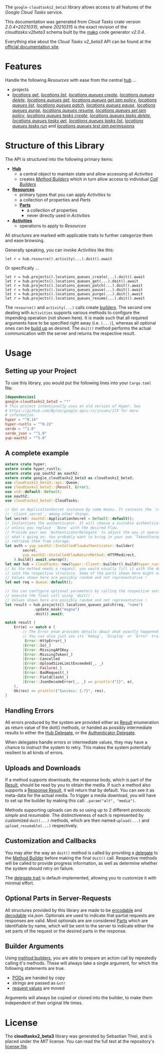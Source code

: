 <!---
DO NOT EDIT !
This file was generated automatically from 'src/mako/api/README.md.mako'
DO NOT EDIT !
-->
The `google-cloudtasks2_beta3` library allows access to all features of the *Google Cloud Tasks* service.

This documentation was generated from *Cloud Tasks* crate version *2.0.4+20210315*, where *20210315* is the exact revision of the *cloudtasks:v2beta3* schema built by the [mako](http://www.makotemplates.org/) code generator *v2.0.4*.

Everything else about the *Cloud Tasks* *v2_beta3* API can be found at the
[official documentation site](https://cloud.google.com/tasks/).
# Features

Handle the following *Resources* with ease from the central [hub](https://docs.rs/google-cloudtasks2_beta3/2.0.4+20210315/google_cloudtasks2_beta3/CloudTasks) ... 

* projects
 * [*locations get*](https://docs.rs/google-cloudtasks2_beta3/2.0.4+20210315/google_cloudtasks2_beta3/api::ProjectLocationGetCall), [*locations list*](https://docs.rs/google-cloudtasks2_beta3/2.0.4+20210315/google_cloudtasks2_beta3/api::ProjectLocationListCall), [*locations queues create*](https://docs.rs/google-cloudtasks2_beta3/2.0.4+20210315/google_cloudtasks2_beta3/api::ProjectLocationQueueCreateCall), [*locations queues delete*](https://docs.rs/google-cloudtasks2_beta3/2.0.4+20210315/google_cloudtasks2_beta3/api::ProjectLocationQueueDeleteCall), [*locations queues get*](https://docs.rs/google-cloudtasks2_beta3/2.0.4+20210315/google_cloudtasks2_beta3/api::ProjectLocationQueueGetCall), [*locations queues get iam policy*](https://docs.rs/google-cloudtasks2_beta3/2.0.4+20210315/google_cloudtasks2_beta3/api::ProjectLocationQueueGetIamPolicyCall), [*locations queues list*](https://docs.rs/google-cloudtasks2_beta3/2.0.4+20210315/google_cloudtasks2_beta3/api::ProjectLocationQueueListCall), [*locations queues patch*](https://docs.rs/google-cloudtasks2_beta3/2.0.4+20210315/google_cloudtasks2_beta3/api::ProjectLocationQueuePatchCall), [*locations queues pause*](https://docs.rs/google-cloudtasks2_beta3/2.0.4+20210315/google_cloudtasks2_beta3/api::ProjectLocationQueuePauseCall), [*locations queues purge*](https://docs.rs/google-cloudtasks2_beta3/2.0.4+20210315/google_cloudtasks2_beta3/api::ProjectLocationQueuePurgeCall), [*locations queues resume*](https://docs.rs/google-cloudtasks2_beta3/2.0.4+20210315/google_cloudtasks2_beta3/api::ProjectLocationQueueResumeCall), [*locations queues set iam policy*](https://docs.rs/google-cloudtasks2_beta3/2.0.4+20210315/google_cloudtasks2_beta3/api::ProjectLocationQueueSetIamPolicyCall), [*locations queues tasks create*](https://docs.rs/google-cloudtasks2_beta3/2.0.4+20210315/google_cloudtasks2_beta3/api::ProjectLocationQueueTaskCreateCall), [*locations queues tasks delete*](https://docs.rs/google-cloudtasks2_beta3/2.0.4+20210315/google_cloudtasks2_beta3/api::ProjectLocationQueueTaskDeleteCall), [*locations queues tasks get*](https://docs.rs/google-cloudtasks2_beta3/2.0.4+20210315/google_cloudtasks2_beta3/api::ProjectLocationQueueTaskGetCall), [*locations queues tasks list*](https://docs.rs/google-cloudtasks2_beta3/2.0.4+20210315/google_cloudtasks2_beta3/api::ProjectLocationQueueTaskListCall), [*locations queues tasks run*](https://docs.rs/google-cloudtasks2_beta3/2.0.4+20210315/google_cloudtasks2_beta3/api::ProjectLocationQueueTaskRunCall) and [*locations queues test iam permissions*](https://docs.rs/google-cloudtasks2_beta3/2.0.4+20210315/google_cloudtasks2_beta3/api::ProjectLocationQueueTestIamPermissionCall)




# Structure of this Library

The API is structured into the following primary items:

* **[Hub](https://docs.rs/google-cloudtasks2_beta3/2.0.4+20210315/google_cloudtasks2_beta3/CloudTasks)**
    * a central object to maintain state and allow accessing all *Activities*
    * creates [*Method Builders*](https://docs.rs/google-cloudtasks2_beta3/2.0.4+20210315/google_cloudtasks2_beta3/client::MethodsBuilder) which in turn
      allow access to individual [*Call Builders*](https://docs.rs/google-cloudtasks2_beta3/2.0.4+20210315/google_cloudtasks2_beta3/client::CallBuilder)
* **[Resources](https://docs.rs/google-cloudtasks2_beta3/2.0.4+20210315/google_cloudtasks2_beta3/client::Resource)**
    * primary types that you can apply *Activities* to
    * a collection of properties and *Parts*
    * **[Parts](https://docs.rs/google-cloudtasks2_beta3/2.0.4+20210315/google_cloudtasks2_beta3/client::Part)**
        * a collection of properties
        * never directly used in *Activities*
* **[Activities](https://docs.rs/google-cloudtasks2_beta3/2.0.4+20210315/google_cloudtasks2_beta3/client::CallBuilder)**
    * operations to apply to *Resources*

All *structures* are marked with applicable traits to further categorize them and ease browsing.

Generally speaking, you can invoke *Activities* like this:

```Rust,ignore
let r = hub.resource().activity(...).doit().await
```

Or specifically ...

```ignore
let r = hub.projects().locations_queues_create(...).doit().await
let r = hub.projects().locations_queues_get(...).doit().await
let r = hub.projects().locations_queues_patch(...).doit().await
let r = hub.projects().locations_queues_pause(...).doit().await
let r = hub.projects().locations_queues_purge(...).doit().await
let r = hub.projects().locations_queues_resume(...).doit().await
```

The `resource()` and `activity(...)` calls create [builders][builder-pattern]. The second one dealing with `Activities` 
supports various methods to configure the impending operation (not shown here). It is made such that all required arguments have to be 
specified right away (i.e. `(...)`), whereas all optional ones can be [build up][builder-pattern] as desired.
The `doit()` method performs the actual communication with the server and returns the respective result.

# Usage

## Setting up your Project

To use this library, you would put the following lines into your `Cargo.toml` file:

```toml
[dependencies]
google-cloudtasks2_beta3 = "*"
# This project intentionally uses an old version of Hyper. See
# https://github.com/Byron/google-apis-rs/issues/173 for more
# information.
hyper = "^0.14"
hyper-rustls = "^0.22"
serde = "^1.0"
serde_json = "^1.0"
yup-oauth2 = "^5.0"
```

## A complete example

```Rust
extern crate hyper;
extern crate hyper_rustls;
extern crate yup_oauth2 as oauth2;
extern crate google_cloudtasks2_beta3 as cloudtasks2_beta3;
use cloudtasks2_beta3::api::Queue;
use cloudtasks2_beta3::{Result, Error};
use std::default::Default;
use oauth2;
use cloudtasks2_beta3::CloudTasks;

// Get an ApplicationSecret instance by some means. It contains the `client_id` and 
// `client_secret`, among other things.
let secret: oauth2::ApplicationSecret = Default::default();
// Instantiate the authenticator. It will choose a suitable authentication flow for you, 
// unless you replace  `None` with the desired Flow.
// Provide your own `AuthenticatorDelegate` to adjust the way it operates and get feedback about 
// what's going on. You probably want to bring in your own `TokenStorage` to persist tokens and
// retrieve them from storage.
let auth = yup_oauth2::InstalledFlowAuthenticator::builder(
        secret,
        yup_oauth2::InstalledFlowReturnMethod::HTTPRedirect,
    ).build().await.unwrap();
let mut hub = CloudTasks::new(hyper::Client::builder().build(hyper_rustls::HttpsConnector::with_native_roots()), auth);
// As the method needs a request, you would usually fill it with the desired information
// into the respective structure. Some of the parts shown here might not be applicable !
// Values shown here are possibly random and not representative !
let mut req = Queue::default();

// You can configure optional parameters by calling the respective setters at will, and
// execute the final call using `doit()`.
// Values shown here are possibly random and not representative !
let result = hub.projects().locations_queues_patch(req, "name")
             .update_mask("magna")
             .doit().await;

match result {
    Err(e) => match e {
        // The Error enum provides details about what exactly happened.
        // You can also just use its `Debug`, `Display` or `Error` traits
         Error::HttpError(_)
        |Error::Io(_)
        |Error::MissingAPIKey
        |Error::MissingToken(_)
        |Error::Cancelled
        |Error::UploadSizeLimitExceeded(_, _)
        |Error::Failure(_)
        |Error::BadRequest(_)
        |Error::FieldClash(_)
        |Error::JsonDecodeError(_, _) => println!("{}", e),
    },
    Ok(res) => println!("Success: {:?}", res),
}

```
## Handling Errors

All errors produced by the system are provided either as [Result](https://docs.rs/google-cloudtasks2_beta3/2.0.4+20210315/google_cloudtasks2_beta3/client::Result) enumeration as return value of
the doit() methods, or handed as possibly intermediate results to either the 
[Hub Delegate](https://docs.rs/google-cloudtasks2_beta3/2.0.4+20210315/google_cloudtasks2_beta3/client::Delegate), or the [Authenticator Delegate](https://docs.rs/yup-oauth2/*/yup_oauth2/trait.AuthenticatorDelegate.html).

When delegates handle errors or intermediate values, they may have a chance to instruct the system to retry. This 
makes the system potentially resilient to all kinds of errors.

## Uploads and Downloads
If a method supports downloads, the response body, which is part of the [Result](https://docs.rs/google-cloudtasks2_beta3/2.0.4+20210315/google_cloudtasks2_beta3/client::Result), should be
read by you to obtain the media.
If such a method also supports a [Response Result](https://docs.rs/google-cloudtasks2_beta3/2.0.4+20210315/google_cloudtasks2_beta3/client::ResponseResult), it will return that by default.
You can see it as meta-data for the actual media. To trigger a media download, you will have to set up the builder by making
this call: `.param("alt", "media")`.

Methods supporting uploads can do so using up to 2 different protocols: 
*simple* and *resumable*. The distinctiveness of each is represented by customized 
`doit(...)` methods, which are then named `upload(...)` and `upload_resumable(...)` respectively.

## Customization and Callbacks

You may alter the way an `doit()` method is called by providing a [delegate](https://docs.rs/google-cloudtasks2_beta3/2.0.4+20210315/google_cloudtasks2_beta3/client::Delegate) to the 
[Method Builder](https://docs.rs/google-cloudtasks2_beta3/2.0.4+20210315/google_cloudtasks2_beta3/client::CallBuilder) before making the final `doit()` call. 
Respective methods will be called to provide progress information, as well as determine whether the system should 
retry on failure.

The [delegate trait](https://docs.rs/google-cloudtasks2_beta3/2.0.4+20210315/google_cloudtasks2_beta3/client::Delegate) is default-implemented, allowing you to customize it with minimal effort.

## Optional Parts in Server-Requests

All structures provided by this library are made to be [encodable](https://docs.rs/google-cloudtasks2_beta3/2.0.4+20210315/google_cloudtasks2_beta3/client::RequestValue) and 
[decodable](https://docs.rs/google-cloudtasks2_beta3/2.0.4+20210315/google_cloudtasks2_beta3/client::ResponseResult) via *json*. Optionals are used to indicate that partial requests are responses 
are valid.
Most optionals are are considered [Parts](https://docs.rs/google-cloudtasks2_beta3/2.0.4+20210315/google_cloudtasks2_beta3/client::Part) which are identifiable by name, which will be sent to 
the server to indicate either the set parts of the request or the desired parts in the response.

## Builder Arguments

Using [method builders](https://docs.rs/google-cloudtasks2_beta3/2.0.4+20210315/google_cloudtasks2_beta3/client::CallBuilder), you are able to prepare an action call by repeatedly calling it's methods.
These will always take a single argument, for which the following statements are true.

* [PODs][wiki-pod] are handed by copy
* strings are passed as `&str`
* [request values](https://docs.rs/google-cloudtasks2_beta3/2.0.4+20210315/google_cloudtasks2_beta3/client::RequestValue) are moved

Arguments will always be copied or cloned into the builder, to make them independent of their original life times.

[wiki-pod]: http://en.wikipedia.org/wiki/Plain_old_data_structure
[builder-pattern]: http://en.wikipedia.org/wiki/Builder_pattern
[google-go-api]: https://github.com/google/google-api-go-client

# License
The **cloudtasks2_beta3** library was generated by Sebastian Thiel, and is placed 
under the *MIT* license.
You can read the full text at the repository's [license file][repo-license].

[repo-license]: https://github.com/Byron/google-apis-rsblob/main/LICENSE.md
